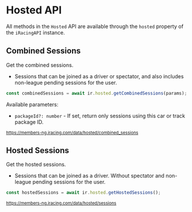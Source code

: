 # Hosted API

All methods in the `Hosted` API are available through the `hosted` property of the `iRacingAPI` instance.

## Combined Sessions

Get the combined sessions.

* Sessions that can be joined as a driver or spectator, and also includes non-league pending sessions for the user.

```ts
const combinedSessions = await ir.hosted.getCombinedSessions(params);
```

Available parameters:
* `packageId?: number` - If set, return only sessions using this car or track package ID.

<sub>https://members-ng.iracing.com/data/hosted/combined_sessions</sub>

## Hosted Sessions

Get the hosted sessions.

* Sessions that can be joined as a driver. Without spectator and non-league pending sessions for the user.

```ts
const hostedSessions = await ir.hosted.getHostedSessions();
```

<sub>https://members-ng.iracing.com/data/hosted/sessions</sub>

